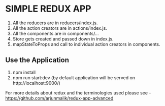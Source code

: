 # SIMPLE REDUX APP

1. All the reducers are in reducers/index.js.
2. All the action creators are in actions/index.js.
3. All the components are in components/...
4. Store gets created and passed down in index.js.
5. mapStateToProps and call to individual action creators in components.

Use the Application
-------------------
1. npm install
2. npm run start:dev (by default application will be served on http://localhost:9000/)

For more details about redux and the terminologies used please see - https://github.com/arjunmalik/redux-app-advanced
